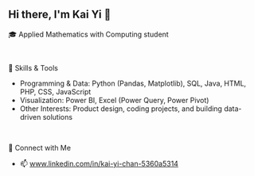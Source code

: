 ## Hi there, I'm Kai Yi 👋 
🎓 Applied Mathematics with Computing student

<br> 

🔧 Skills & Tools
- Programming & Data: Python (Pandas, Matplotlib), SQL, Java, HTML, PHP, CSS, JavaScript
- Visualization: Power BI, Excel (Power Query, Power Pivot)
- Other Interests: Product design, coding projects, and building data-driven solutions

<br> 

🤝 Connect with Me
- 📫 www.linkedin.com/in/kai-yi-chan-5360a5314

<!--
**KaiYi0622/KaiYi0622** is a ✨ _special_ ✨ repository because its `README.md` (this file) appears on your GitHub profile.

Here are some ideas to get you started:

- 🔭 I’m currently working on ...
- 🌱 I’m currently learning ...
- 👯 I’m looking to collaborate on ...
- 🤔 I’m looking for help with ...
- 💬 Ask me about ...
- 📫 How to reach me: ...
- 😄 Pronouns: ...
- ⚡ Fun fact: ...
-->
